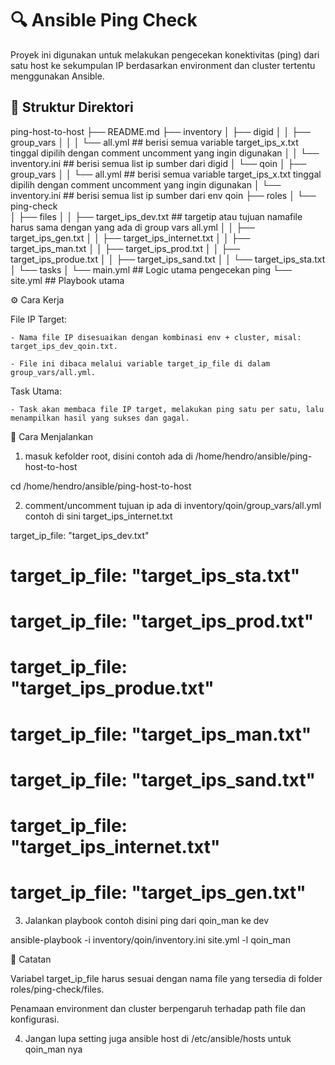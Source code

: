 # 🔍 Ansible Ping Check

Proyek ini digunakan untuk melakukan pengecekan konektivitas (ping) dari satu host ke sekumpulan IP berdasarkan environment dan cluster tertentu menggunakan Ansible.

## 📁 Struktur Direktori
ping-host-to-host
├── README.md
├── inventory
│   ├── digid
│   │   ├── group_vars
│   │   │   └── all.yml     ## berisi semua variable target_ips_x.txt tinggal dipilih dengan comment uncomment yang ingin digunakan
│   │   └── inventory.ini   ## berisi semua list ip sumber dari digid
│   └── qoin
│       ├── group_vars
│       │   └── all.yml     ## berisi semua variable target_ips_x.txt tinggal dipilih dengan comment uncomment yang ingin digunakan
│       └── inventory.ini   ## berisi semua list ip sumber dari env qoin
├── roles
│   └── ping-check          
│       ├── files
│       │   ├── target_ips_dev.txt          ## targetip atau tujuan namafile harus sama dengan yang ada di group vars all.yml
│       │   ├── target_ips_gen.txt
│       │   ├── target_ips_internet.txt
│       │   ├── target_ips_man.txt
│       │   ├── target_ips_prod.txt
│       │   ├── target_ips_produe.txt
│       │   ├── target_ips_sand.txt
│       │   └── target_ips_sta.txt
│       └── tasks
│           └── main.yml                ## Logic utama pengecekan ping
└── site.yml                            ## Playbook utama


⚙️ Cara Kerja

File IP Target:

    - Nama file IP disesuaikan dengan kombinasi env + cluster, misal: target_ips_dev_qoin.txt.

    - File ini dibaca melalui variable target_ip_file di dalam group_vars/all.yml.

Task Utama:

    - Task akan membaca file IP target, melakukan ping satu per satu, lalu menampilkan hasil yang sukses dan gagal.

🚀 Cara Menjalankan

1. masuk kefolder root, disini contoh ada di /home/hendro/ansible/ping-host-to-host

cd /home/hendro/ansible/ping-host-to-host

2. comment/uncomment tujuan ip ada di inventory/qoin/group_vars/all.yml contoh di sini target_ips_internet.txt 

target_ip_file: "target_ips_dev.txt"
# target_ip_file: "target_ips_sta.txt"
# target_ip_file: "target_ips_prod.txt"
# target_ip_file: "target_ips_produe.txt"
# target_ip_file: "target_ips_man.txt"
# target_ip_file: "target_ips_sand.txt"
# target_ip_file: "target_ips_internet.txt"
# target_ip_file: "target_ips_gen.txt"

3. Jalankan playbook contoh disini ping dari qoin_man ke dev

ansible-playbook -i inventory/qoin/inventory.ini site.yml -l qoin_man

📌 Catatan

Variabel target_ip_file harus sesuai dengan nama file yang tersedia di folder roles/ping-check/files.

Penamaan environment dan cluster berpengaruh terhadap path file dan konfigurasi.

4. Jangan lupa setting juga ansible host di /etc/ansible/hosts untuk qoin_man nya
